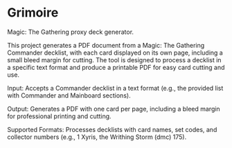 # Grimoire
Magic: The Gathering proxy deck generator.

This project generates a PDF document from a Magic: The Gathering Commander decklist, with each card displayed on its own page, including a small bleed margin for cutting. The tool is designed to process a decklist in a specific text format and produce a printable PDF for easy card cutting and use.

Input: Accepts a Commander decklist in a text format (e.g., the provided list with Commander and Mainboard sections).

Output: Generates a PDF with one card per page, including a bleed margin for professional printing and cutting.

Supported Formats: Processes decklists with card names, set codes, and collector numbers (e.g., 1 Xyris, the Writhing Storm (dmc) 175).
